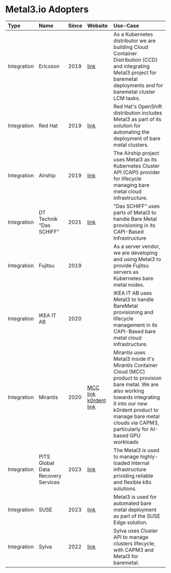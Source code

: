 # Metal3.io Adopters

<!-- markdownlint-disable MD013 -->

| Type | Name | Since | Website | Use-Case |
|:-----|:-----|:------|:--------|:---------|
| Integration | Ericsson | 2019 | [link](https://www.ericsson.com/en/portfolio/cloud-software-and-services/cloud-core/cloud-infrastructure/cloud-native-infrastructure/cloud-container-distribution) | As a Kubernetes distributor we are building Cloud Container Distribution (CCD) and integrating Metal3 project for baremetal deployments and for baremetal cluster LCM tasks. |
| Integration | Red Hat | 2019 | [link](https://docs.openshift.com/container-platform/4.8/installing/installing_bare_metal_ipi/ipi-install-overview.html) | Red Hat's OpenShift distribution includes Metal3 as part of its solution for automating the deployment of bare metal clusters. |
| Integration | Airship | 2019 | [link](https://www.airshipit.org/) | The Airship project uses Metal3 as its Kubernetes Cluster API (CAPI) provider for lifecycle managing bare metal cloud infrastructure. |
| Integration | DT Technik "Das SCHIFF" | 2021 | [link](https://github.com/telekom/das-schiff) | "Das SCHIFF" uses parts of Metal3 to handle Bare Metal provisioning in its CAPI-Based Infrastructure |
| Integration | Fujitsu | 2019 | | As a server vendor, we are developing and using Metal3 to provide Fujitsu servers as Kubernetes bare metal nodes. |
| Integration | IKEA IT AB | 2020 | | IKEA IT AB uses Metal3 to handle BareMetal provisioning and lifecycle management in its CAPI-Based bare metal cloud infrastructure. |
| Integration | Mirantis | 2020 | [MCC link](https://www.mirantis.com/software/mirantis-container-cloud/) [k0rdent link](https://k0rdent.io) | Mirantis uses Metal3 inside it's Mirantis Container Cloud (MCC) product to provision bare metal.  We are also working towards integrating it into our new k0rdent product to manage bare metal clouds via CAPM3, particularly for AI-based GPU workloads |
| Integration | PITS Global Data Recovery Services | 2023 | [link](https://pitsdatarecovery.net/)| The Metal3 is used to manage highly-loaded internal infrastructure prividing reliable and flexible k8s solutions. |
| Integration | SUSE | 2023 | [link](https://suse-edge.github.io)| Metal3 is used for automated bare metal deployment as part of the SUSE Edge solution. |
| Integration | Sylva | 2022 | [link](https://sylvaproject.org)| Sylva uses Cluster API to manage clusters lifecycle, with CAPM3 and Metal3 for baremetal. |

<!-- markdownlint-enable MD013 -->
